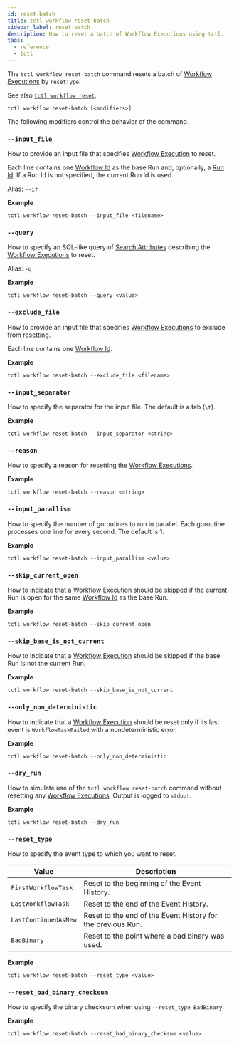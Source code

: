```yaml
---
id: reset-batch
title: tctl workflow reset-batch
sidebar_label: reset-batch
description: How to reset a batch of Workflow Executions using tctl.
tags:
  - reference
  - tctl
---
```


The `tctl workflow reset-batch` command resets a batch of [Workflow Executions](/docs/concepts/what-is-a-workflow-execution) by `resetType`.

See also [`tctl workflow reset`](/docs/tctl/workflow/reset.md).

`tctl workflow reset-batch [<modifiers>]`

The following modifiers control the behavior of the command.

### `--input_file`

How to provide an input file that specifies [Workflow Execution](/docs/concepts/what-is-a-workflow-execution) to reset.

Each line contains one [Workflow Id](/docs/concepts/what-is-a-workflow-id) as the base Run and, optionally, a [Run Id](/docs/concepts/what-is-a-run-id).
If a Run Id is not specified, the current Run Id is used.

Alias: `--if`

**Example**

```
tctl workflow reset-batch --input_file <filename>
```

### `--query`

How to specify an SQL-like query of [Search Attributes](/docs/concepts/what-is-a-search-attribute) describing the [Workflow Executions](/docs/concepts/what-is-a-workflow-execution) to reset.

Alias: `-q`

**Example**

```
tctl workflow reset-batch --query <value>
```

### `--exclude_file`

How to provide an input file that specifies [Workflow Executions](/docs/concepts/what-is-a-workflow-execution) to exclude from resetting.

Each line contains one [Workflow Id](/docs/concepts/what-is-a-workflow-id).

**Example**

```
tctl workflow reset-batch --exclude_file <filename>
```

### `--input_separator`

How to specify the separator for the input file.
The default is a tab (`\t`).

**Example**

```
tctl workflow reset-batch --input_separator <string>
```

### `--reason`

How to specify a reason for resetting the [Workflow Executions](/docs/concepts/what-is-a-workflow-execution).

<!-- Alias: `--re` -->

**Example**

```
tctl workflow reset-batch --reason <string>
```

### `--input_parallism`

How to specify the number of goroutines to run in parallel.
Each goroutine processes one line for every second.
The default is 1.

**Example**

```
tctl workflow reset-batch --input_parallism <value>
```

### `--skip_current_open`

How to indicate that a [Workflow Execution](/docs/concepts/what-is-a-workflow-execution) should be skipped if the current Run is open for the same [Workflow Id](/docs/concepts/what-is-a-workflow-id) as the base Run.

**Example**

```
tctl workflow reset-batch --skip_current_open
```

### `--skip_base_is_not_current`

How to indicate that a [Workflow Execution](/docs/concepts/what-is-a-workflow-execution) should be skipped if the base Run is not the current Run.

**Example**

```
tctl workflow reset-batch --skip_base_is_not_current
```

### `--only_non_deterministic`

How to indicate that a [Workflow Execution](/docs/concepts/what-is-a-workflow-execution) should be reset only if its last event is `WorkflowTaskFailed` with a nondeterministic error.

**Example**

```
tctl workflow reset-batch --only_non_deterministic
```

### `--dry_run`

How to simulate use of the `tctl workflow reset-batch` command without resetting any [Workflow Executions](/docs/concepts/what-is-a-workflow-execution).
Output is logged to `stdout`.

**Example**

```
tctl workflow reset-batch --dry_run
```

### `--reset_type`

How to specify the event type to which you want to reset.

| Value                | Description                                                 |
| -------------------- | ----------------------------------------------------------- |
| `FirstWorkflowTask`  | Reset to the beginning of the Event History.                |
| `LastWorkflowTask`   | Reset to the end of the Event History.                      |
| `LastContinuedAsNew` | Reset to the end of the Event History for the previous Run. |
| `BadBinary`          | Reset to the point where a bad binary was used.             |

**Example**

```
tctl workflow reset-batch --reset_type <value>
```

### `--reset_bad_binary_checksum`

How to specify the binary checksum when using `--reset_type BadBinary`.

**Example**

```
tctl workflow reset-batch --reset_bad_binary_checksum <value>
```
